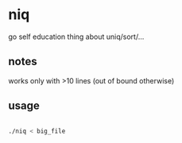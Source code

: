 # niq

go self education thing about uniq/sort/... 

## notes

works only with >10 lines (out of bound otherwise)

## usage

```bash

./niq < big_file

```


